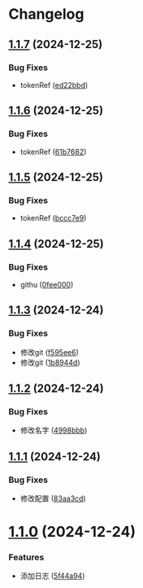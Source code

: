 # Changelog

## [1.1.7](https://github.com/iltools/test/compare/1.1.6...1.1.7) (2024-12-25)


### Bug Fixes

* tokenRef ([ed22bbd](https://github.com/iltools/test/commit/ed22bbd4e49b3024156d8e0e556c160dc71ab824))

## [1.1.6](https://github.com/iltools/test/compare/1.1.5...1.1.6) (2024-12-25)


### Bug Fixes

* tokenRef ([61b7682](https://github.com/iltools/test/commit/61b7682e720112585dc76aa361ed2abc7dc8dce8))

## [1.1.5](https://github.com/iltools/test/compare/1.1.4...1.1.5) (2024-12-25)


### Bug Fixes

* tokenRef ([bccc7e9](https://github.com/iltools/test/commit/bccc7e9bf6b2ab5552a1c179da330c03cc59d265))

## [1.1.4](https://github.com/iltools/test/compare/1.1.3...1.1.4) (2024-12-25)


### Bug Fixes

* githu ([0fee000](https://github.com/iltools/test/commit/0fee000edcc4568a1b280fbc0c8281daf676606b))

## [1.1.3](https://github.com/iltools/test/compare/1.1.2...1.1.3) (2024-12-24)


### Bug Fixes

* 修改git ([f595ee6](https://github.com/iltools/test/commit/f595ee6a497d79c01d26802b3e58b85c198a87cb))
* 修改git ([1b8944d](https://github.com/iltools/test/commit/1b8944da71b013ea950a797c3c8208b15dcfb4da))

## [1.1.2](https://github.com/iltools/test/compare/1.1.1...1.1.2) (2024-12-24)


### Bug Fixes

* 修改名字 ([4998bbb](https://github.com/iltools/test/commit/4998bbb078c7e5b260d04d241dca7b89d2317a10))

## [1.1.1](https://github.com/iltools/test/compare/1.1.0...1.1.1) (2024-12-24)


### Bug Fixes

* 修改配置 ([83aa3cd](https://github.com/iltools/test/commit/83aa3cd4c8f4faae3e6b881299edd64a7e280e92))

# [1.1.0](https://github.com/iltools/test/compare/1.0.1...1.1.0) (2024-12-24)


### Features

* 添加日志 ([5f44a94](https://github.com/iltools/test/commit/5f44a9410feed656963838d0fc4a744795ccc7f7))
